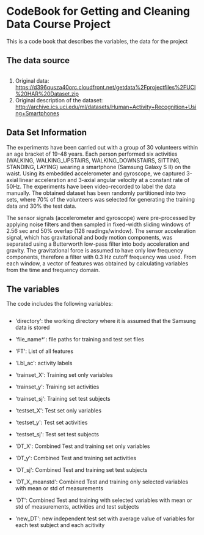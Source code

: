 # CodeBook for Getting and Cleaning Data Course Project
This is a code book that describes the variables, the data for the project

## The data source

```javascript
```
1. Original data: https://d396qusza40orc.cloudfront.net/getdata%2Fprojectfiles%2FUCI%20HAR%20Dataset.zip
2. Original description of the dataset: http://archive.ics.uci.edu/ml/datasets/Human+Activity+Recognition+Using+Smartphones
## Data Set Information
The experiments have been carried out with a group of 30 volunteers within an age bracket of 19-48 years. Each person performed six activities (WALKING, WALKING_UPSTAIRS, WALKING_DOWNSTAIRS, SITTING, STANDING, LAYING) wearing a smartphone (Samsung Galaxy S II) on the waist. Using its embedded accelerometer and gyroscope, we captured 3-axial linear acceleration and 3-axial angular velocity at a constant rate of 50Hz. The experiments have been video-recorded to label the data manually. The obtained dataset has been randomly partitioned into two sets, where 70% of the volunteers was selected for generating the training data and 30% the test data.

The sensor signals (accelerometer and gyroscope) were pre-processed by applying noise filters and then sampled in fixed-width sliding windows of 2.56 sec and 50% overlap (128 readings/window). The sensor acceleration signal, which has gravitational and body motion components, was separated using a Butterworth low-pass filter into body acceleration and gravity. The gravitational force is assumed to have only low frequency components, therefore a filter with 0.3 Hz cutoff frequency was used. From each window, a vector of features was obtained by calculating variables from the time and frequency domain.

## The variables
The code includes the following variables:

```javascript
```
* 'directory': the working directory where it is assumed that the Samsung data is stored

* 'file_name*': file paths for training and test set files

* 'FT': List of all features

* 'Lbl_ac':  activity labels

* 'trainset_X':  Training set only variables

* 'trainset_y':  Training set activities

* 'trainset_sj':  Training set test subjects

* 'testset_X':  Test set only variables

* 'testset_y':  Test set activities

* 'testset_sj':  Test set test subjects

* 'DT_X':  Combined Test and training set only variables

* 'DT_y':  Combined Test and training set activities

* 'DT_sj':  Combined Test and training set test subjects

* 'DT_X_meanstd':  Combined Test and training only selected variables with mean or std of measurements

* 'DT':  Combined Test and training with selected variables with mean or std of measurements, activities and test subjects
 
* 'new_DT': new independent test set with average value of variables for each test subject and each acitivity
